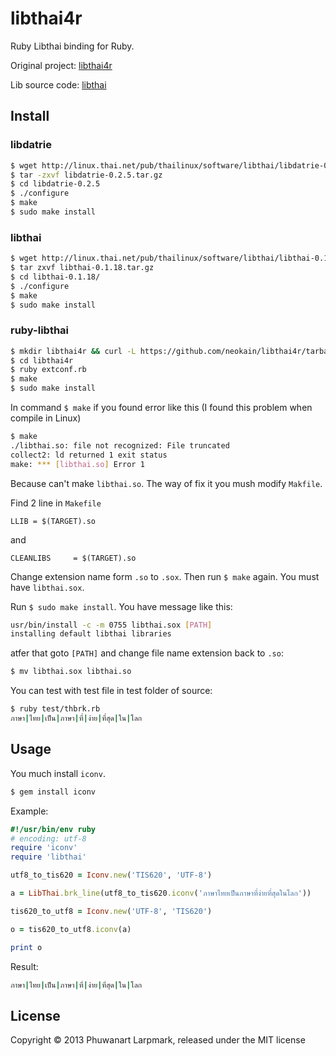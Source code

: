 # libthai4r

Ruby Libthai binding for Ruby.

Original project: [libthai4r](http://code.google.com/p/libthai4r)

Lib source code: [libthai](http://linux.thai.net/pub/thailinux/software/libthai)

## Install

### libdatrie

```bash
$ wget http://linux.thai.net/pub/thailinux/software/libthai/libdatrie-0.2.5.tar.gz
$ tar -zxvf libdatrie-0.2.5.tar.gz
$ cd libdatrie-0.2.5
$ ./configure
$ make
$ sudo make install
```

### libthai

```bash
$ wget http://linux.thai.net/pub/thailinux/software/libthai/libthai-0.1.18.tar.gz
$ tar zxvf libthai-0.1.18.tar.gz
$ cd libthai-0.1.18/
$ ./configure
$ make
$ sudo make install
```

### ruby-libthai

```bash
$ mkdir libthai4r && curl -L https://github.com/neokain/libthai4r/tarball/master | tar xz --strip 1 -C libthai4r
$ cd libthai4r
$ ruby extconf.rb
$ make
$ sudo make install
```

In command `$ make` if you found error like this (I found this problem when compile in Linux)

```bash
$ make
./libthai.so: file not recognized: File truncated
collect2: ld returned 1 exit status
make: *** [libthai.so] Error 1
```

Because can't make `libthai.so`. The way of fix it you mush modify `Makfile`.

Find 2 line in `Makefile`

```
LLIB = $(TARGET).so
```
and

```
CLEANLIBS     = $(TARGET).so
```

Change extension name form `.so` to `.sox`. Then run `$ make` again. You must have `libthai.sox`.

Run `$ sudo make install`. You have message like this:

```bash
usr/bin/install -c -m 0755 libthai.sox [PATH]
installing default libthai libraries
```

atfer that goto `[PATH]` and change file name extension back to `.so`:

```bash
$ mv libthai.sox libthai.so
```

You can test with test file in test folder of source:

```bash
$ ruby test/thbrk.rb
ภาษา|ไทย|เป็น|ภาษา|ที่|ง่าย|ที่สุด|ใน|โลก
```

## Usage

You much install `iconv`.

```bash
$ gem install iconv
```

Example:

```ruby
#!/usr/bin/env ruby
# encoding: utf-8
require 'iconv'
require 'libthai'

utf8_to_tis620 = Iconv.new('TIS620', 'UTF-8')

a = LibThai.brk_line(utf8_to_tis620.iconv('ภาษาไทยเป็นภาษาที่ง่ายที่สุดในโลก'))

tis620_to_utf8 = Iconv.new('UTF-8', 'TIS620')

o = tis620_to_utf8.iconv(a)

print o
```

Result:

```bash
ภาษา|ไทย|เป็น|ภาษา|ที่|ง่าย|ที่สุด|ใน|โลก
```

## License

Copyright © 2013 Phuwanart Larpmark, released under the MIT license
